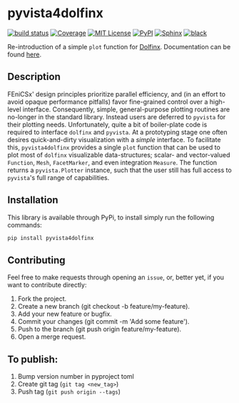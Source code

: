 # pyvista4dolfinx

[![build status](https://gitlab.com/Stein.Stoter/pyvista4dolfinx/badges/main/pipeline.svg)](https://gitlab.com/Stein.Stoter/pyvista4dolfinx/-/commits/main)
[![Coverage](https://fenicsx4flow.gitlab.io/pyvista4dolfinx/coverage/coverage.svg)](https://fenicsx4flow.gitlab.io/pyvista4dolfinx/coverage)
[![MIT License](https://img.shields.io/badge/License-MIT-purple.svg)](https://opensource.org/licenses/MIT)
[![PyPI](https://img.shields.io/pypi/v/pyvista4dolfinx)](https://pypi.org/project/pyvista4dolfinx/) <!--[![PEPI](https://static.pepy.tech/badge/pyvista4dolfinx)](https://pepy.tech/project/pyvista4dolfinx/)-->
[![Sphinx](https://img.shields.io/badge/sphinx-docs-20B2AA?logo=sphinx&logoColor=fff)](https://fenicsx4flow.gitlab.io/pyvista4dolfinx)
[![black](https://img.shields.io/badge/Code%20style-black-000000.svg?style=flat)](https://github.com/psf/black)

Re-introduction of a simple `plot` function for [Dolfinx](https://www.fenicsproject.org/). Documentation can be found [here](https://fenicsx4flow.gitlab.io/pyvista4dolfinx).

## Description

FEniCSx' design principles prioritize parallel efficiency, and (in an effort to avoid opaque performance pitfalls) favor fine-grained control over a high-level interface. Consequently, simple, general-purpose plotting routines are no-longer in the standard library. Instead users are deferred to ``pyvista`` for their plotting needs. Unfortunately, quite a bit of boiler-plate code is required to interface ``dolfinx`` and ``pyvista``. At a prototyping stage one often desires quick-and-dirty visualization with a *simple* interface. To facilitate this, ``pyvista4dolfinx`` provides a single ``plot`` function that can be used to plot most of ``dolfinx`` visualizable data-structures; scalar- and vector-valued ``Function``, ``Mesh``, ``FacetMarker``, and even integration ``Measure``. The function returns a ``pyvista.Plotter`` instance, such that the user still has full access to ``pyvista``'s full range of capabilities.

## Installation

This library is available through PyPi, to install simply run the following commands:

```bash
pip install pyvista4dolfinx
```

## Contributing
Feel free to make requests through opening an `issue`, or, better yet, if you want to contribute directly:

1. Fork the project.
2. Create a new branch (git checkout -b feature/my-feature).
3. Add your new feature or bugfix.
4. Commit your changes (git commit -m 'Add some feature').
5. Push to the branch (git push origin feature/my-feature).
6. Open a merge request.

## To publish:

1. Bump version number in pyproject toml
2. Create git tag (`git tag <new_tag>`)
3. Push tag (`git push origin --tags`)